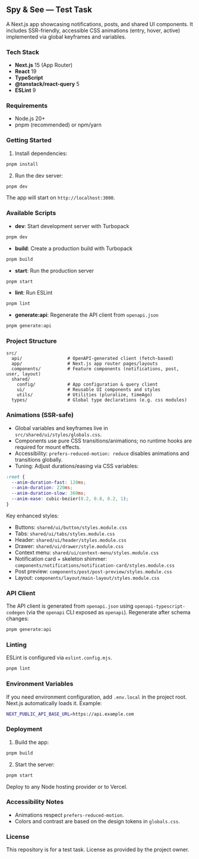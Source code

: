 ## Spy & See — Test Task

A Next.js app showcasing notifications, posts, and shared UI components. It includes SSR-friendly, accessible CSS animations (entry, hover, active) implemented via global keyframes and variables.

### Tech Stack
- **Next.js** 15 (App Router)
- **React** 19
- **TypeScript**
- **@tanstack/react-query** 5
- **ESLint** 9

### Requirements
- Node.js 20+
- pnpm (recommended) or npm/yarn

### Getting Started
1. Install dependencies:
```bash
pnpm install
```
2. Run the dev server:
```bash
pnpm dev
```
The app will start on `http://localhost:3000`.

### Available Scripts
- **dev**: Start development server with Turbopack
```bash
pnpm dev
```
- **build**: Create a production build with Turbopack
```bash
pnpm build
```
- **start**: Run the production server
```bash
pnpm start
```
- **lint**: Run ESLint
```bash
pnpm lint
```
- **generate:api**: Regenerate the API client from `openapi.json`
```bash
pnpm generate:api
```

### Project Structure
```text
src/
  api/                 # OpenAPI-generated client (fetch-based)
  app/                 # Next.js app router pages/layouts
  components/          # Feature components (notifications, post, user, layout)
  shared/
    config/            # App configuration & query client
    ui/                # Reusable UI components and styles
    utils/             # Utilities (pluralize, timeAgo)
  types/               # Global type declarations (e.g. css modules)
```

### Animations (SSR-safe)
- Global variables and keyframes live in `src/shared/ui/styles/globals.css`.
- Components use pure CSS transitions/animations; no runtime hooks are required for mount effects.
- Accessibility: `prefers-reduced-motion: reduce` disables animations and transitions globally.
- Tuning: Adjust durations/easing via CSS variables:
```css
:root {
  --anim-duration-fast: 120ms;
  --anim-duration: 220ms;
  --anim-duration-slow: 360ms;
  --anim-ease: cubic-bezier(0.2, 0.8, 0.2, 1);
}
```

Key enhanced styles:
- Buttons: `shared/ui/button/styles.module.css`
- Tabs: `shared/ui/tabs/styles.module.css`
- Header: `shared/ui/header/styles.module.css`
- Drawer: `shared/ui/drawer/style.module.css`
- Context menu: `shared/ui/context-menu/styles.module.css`
- Notification card + skeleton shimmer: `components/notifications/notification-card/styles.module.css`
- Post preview: `components/post/post-preview/styles.module.css`
- Layout: `components/layout/main-layout/styles.module.css`

### API Client
The API client is generated from `openapi.json` using `openapi-typescript-codegen` (via the `openapi` CLI exposed as `openapi`). Regenerate after schema changes:
```bash
pnpm generate:api
```

### Linting
ESLint is configured via `eslint.config.mjs`.
```bash
pnpm lint
```

### Environment Variables
If you need environment configuration, add `.env.local` in the project root. Next.js automatically loads it. Example:
```bash
NEXT_PUBLIC_API_BASE_URL=https://api.example.com
```

### Deployment
1. Build the app:
```bash
pnpm build
```
2. Start the server:
```bash
pnpm start
```
Deploy to any Node hosting provider or to Vercel.

### Accessibility Notes
- Animations respect `prefers-reduced-motion`.
- Colors and contrast are based on the design tokens in `globals.css`.

### License
This repository is for a test task. License as provided by the project owner.
